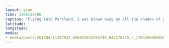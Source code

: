 ```yaml
---
layout: gram
time: 1366156786
caption: "Flying into Portland, I was blown away by all the shades of green. I love this place."
latitude: 
longitude: 
media:
- media/posts/201304/11287922_896015633794748_842570215_n_17842668658000351.jpg
---
```

